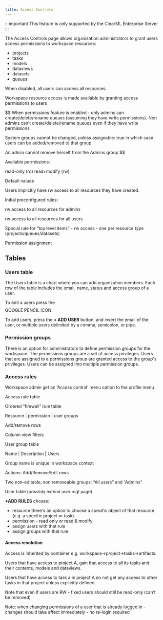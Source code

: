 ```yaml
---
title: Access Controls
---
```


:::important 
This feature is only supported by the ClearML Enterprise Server 
:::

The Access Controls page allows organization administrators to grant users access permissions to workspace resources: 
* projects
* tasks 
* models
* dataviews 
* datasets
* queues 


When disabled, all users can access all resources.

Workspace resource access is made available by granting access permissions to users

$$
When permissions feature is  enabled - only admins can create/delete/rename queues (assuming they have write permissions). Non admins can’t create/delete/rename queues even if they have write permissions

System groups cannot be changed, unless assignable: true in which case users can be added/removed to that group

An admin cannot remove herself from the Admins group
$$


Available permissions:

read-only (ro)
read+modify (rw)


Default values

Users implicitly have rw access to all resources they have created.

Initial preconfigured rules:

rw access to all resources for admins

rw access to all resources for all users

Special rule for “top level items” - rw access - one per resource type (projects/queues/datasets)

Permission assignment


## Tables

### Users table

The Users table is a chart where you can add organization members. Each row of the table
includes the email, name, status and access group of a user.

To edit a users press the $$$$GOOGLE PENCIL ICON. 

To add users, press the **+ ADD USER** button, and insert the email of 
the user, or multiple users delimited by a comma, semicolon, or pipe. 



### Permission groups
There is an option for administrators to define permission groups for the workspace. The permissions groups 
are a set of access privileges. Users that are assigned to a permissions group are granted access to the group's privileges. 
Users can be assigned into multiple permission groups.


### Access rules

Workspace admin get an ‘Access control’ menu option to the profile menu

Access rule table

Ordered “firewall” rule table

Resource | permission | user groups

Add/remove rows

Column view filters

User group table

Name | Description | Users

Group name is unique in workspace context

Actions: Add/Remove/Edit rows

Two non-editable, non removeable groups: “All users” and “Admins”

User table  (possibly extend user mgt page)


**+ADD RULES**
choose:
* resource
there's an option to choose a specific object of that resource (e.g. a specific project or task).
* permission - read only or read & modify
* assign users with that rule
* assign groups with that rule 

#### Access resolution

Access is inherited by container e.g. workspace->project->tasks->artifacts:

Users that have access to project A, gain that access to all its tasks and their contents, models and dataviews.

Users that have access to task a in project A do not get any access to other tasks in that project unless explicitly defined.






Note that even if users are RW - fixed users should still be read-only (can’t be removed)


Note: when changing permissions of a user that is already logged in - changes should take affect immediately - no re-login required



